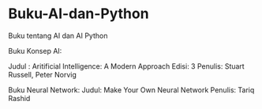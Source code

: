 # Buku-AI-dan-Python
Buku tentang AI dan AI Python


Buku Konsep AI:

Judul : Aritificial Intelligence: A Modern Approach 
Edisi: 3
Penulis: Stuart Russell, Peter Norvig

Buku Neural Network:
Judul: Make Your Own Neural Network
Penulis: Tariq Rashid
